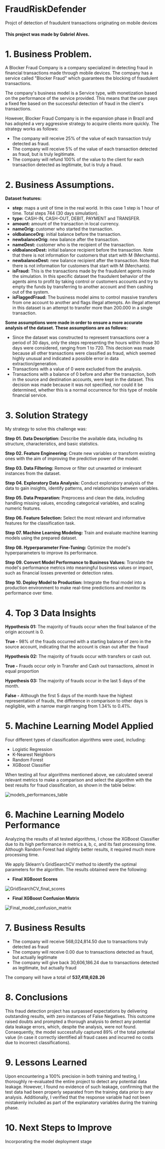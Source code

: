 # FraudRiskDefender
Projct of detection of fraudulent transactions originating on mobile devices

#### This project was made by Gabriel Alves.

# 1. Business Problem.
A Blocker Fraud Company is a company specialized in detecting fraud in financial transactions made through mobile devices. The company has a service called "Blocker Fraud" which guarantees the blocking of fraudulent transactions.

The company's business model is a Service type, with monetization based on the performance of the service provided. This means that the user pays a fixed fee based on the successful detection of fraud in the client's transactions.

However, Blocker Fraud Company is in the expansion phase in Brazil and has adopted a very aggressive strategy to acquire clients more quickly. The strategy works as follows:

- The company will receive 25% of the value of each transaction truly detected as fraud.
- The company will receive 5% of the value of each transaction detected as fraud, but is truly legitimate.
- The company will refund 100% of the value to the client for each transaction detected as legitimate, but is truly a fraud.

# 2. Business Assumptions.

**Dataset features:**

- **step:** maps a unit of time in the real world. In this case 1 step is 1 hour of time. Total steps 744 (30 days simulation).
- **type:** CASH-IN, CASH-OUT, DEBIT, PAYMENT and TRANSFER.
- **amount:** amount of the transaction in local currency.
- **nameOrig:** customer who started the transaction.
- **oldbalanceOrg:** initial balance before the transaction.
- **newbalanceOrig:** new balance after the transaction.
- **nameDest:** customer who is the recipient of the transaction.
- **oldbalanceDest:** initial balance recipient before the transaction. Note that there is not information for customers that start with M (Merchants).
- **newbalanceDest:** new balance recipient after the transaction. Note that there is not information for customers that start with M (Merchants).
- **isFraud:** This is the transactions made by the fraudulent agents inside the simulation. In this specific dataset the fraudulent behavior of the agents aims to profit by taking control or customers accounts and try to empty the funds by transferring to another account and then cashing out of the system.
- **isFlaggedFraud:** The business model aims to control massive transfers from one account to another and flags illegal attempts. An illegal attempt in this dataset is an attempt to transfer more than 200.000 in a single transaction.

**Some assumptions were made in order to ensure a more accurate analysis of the dataset. These assumptions are as follows:**

- Since the dataset was constructed to represent transactions over a period of 30 days, only the steps representing the hours within those 30 days were considered, ranging from 1 to 720. This decision was made because all other transactions were classified as fraud, which seemed highly unusual and indicated a possible error in data extraction/generation.
- Transactions with a value of 0 were excluded from the analysis.
- Transactions with a balance of 0 before and after the transaction, both in the source and destination accounts, were kept in the dataset. This decision was made because it was not specified, nor could it be determined, whether this is a normal occurrence for this type of mobile financial service.

# 3. Solution Strategy

My strategy to solve this challenge was:

**Step 01. Data Description:** Describe the available data, including its structure, characteristics, and basic statistics.

**Step 02. Feature Engineering:** Create new variables or transform existing ones with the aim of improving the predictive power of the model.

**Step 03. Data Filtering:** Remove or filter out unwanted or irrelevant instances from the dataset.

**Step 04. Exploratory Data Analysis:** Conduct exploratory analysis of the data to gain insights, identify patterns, and relationships between variables.

**Step 05. Data Preparation:** Preprocess and clean the data, including handling missing values, encoding categorical variables, and scaling numeric features.

**Step 06. Feature Selection:** Select the most relevant and informative features for the classification task.

**Step 07. Machine Learning Modeling:** Train and evaluate machine learning models using the prepared dataset.

**Step 08. Hyperparameter Fine-Tuning:** Optimize the model's hyperparameters to improve its performance.

**Step 09. Convert Model Performance to Business Values:** Translate the model's performance metrics into meaningful business values or impact, such as financial losses prevented or detection rates.

**Step 10. Deploy Model to Production:** Integrate the final model into a production environment to make real-time predictions and monitor its performance over time.

# 4. Top 3 Data Insights

**Hypothesis 01:** The majority of frauds occur when the final balance of the origin account is 0.

**True -**  98% of the frauds occurred with a starting balance of zero in the source account, indicating that the account is clean out after the fraud


**Hypothesis 02:** The majority of frauds occur with transfers or cash out.

**True -** Frauds occur only in Transfer and Cash out transactions, almost in equal proportion


**Hypothesis 03:** The majority of frauds occur in the last 5 days of the month.

**False -** Although the first 5 days of the month have the highest representation of frauds, the difference in comparison to other days is negligible, with a narrow margin ranging from 1.34% to 0.41%.

# 5. Machine Learning Model Applied

Four different types of classification algorithms were used, including:

- Logistic Regression
- K-Nearest Neighbors
- Random Forest
- XGBoost Classifier

When testing all four algorithms mentioned above, we calculated several relevant metrics to make a comparison and select the algorithm with the best results for fraud classification, as shown in the table below:

![models_performances_table](https://github.com/GabrielAlvesDS/fraud_risk_defender/blob/main/docs/models_performances_table.PNG)

# 6. Machine Learning Modelo Performance

Analyzing the results of all tested algorithms, I chose the XGBoost Classifier due to its high performance in metrics a, b, c, and its fast processing time. Although Random Forest had slightly better results, it required much more processing time.

We apply Sklearn's GridSearchCV method to identify the optimal parameters for the algorithm. The results obtained were the following:

- **Final XGBoost Scores**

![GridSearchCV_final_scores](https://github.com/GabrielAlvesDS/fraud_risk_defender/blob/main/docs/GridSearchCV_final_scores.PNG)

- **Final XGBoost Confusion Matrix**

![Final_model_confusion_matrix](https://github.com/GabrielAlvesDS/fraud_risk_defender/blob/main/docs/Final_model_confusion_matrix.PNG)

# 7. Business Results

- The company will receive 568,024,814.50 due to transactions truly detected as fraud
- The company will receive 0.00 due to transactions detected as fraud, but actually legitimate
- The company will give back 30,606,186.24 due to transactions detected as legitimate, but actually fraud


The company will have a total of **537,418,628.26**

# 8. Conclusions

This fraud detection project has surpassed expectations by delivering outstanding results, with zero instances of False Negatives. This outcome raised doubts and prompted a thorough analysis to detect any potential data leakage errors, which, despite the analysis, were not found. Consequently, the model successfully captured 89% of the total potential value (in case it correctly identified all fraud cases and incurred no costs due to incorrect classifications).

# 9. Lessons Learned

Upon encountering a 100% precision in both training and testing, I thoroughly re-evaluated the entire project to detect any potential data leakage. However, I found no evidence of such leakage, confirming that the test data had been properly separated from the training data prior to any analysis. Additionally, I verified that the response variable had not been mistakenly included as part of the explanatory variables during the training phase.

# 10. Next Steps to Improve
Incorporating the model deployment stage
